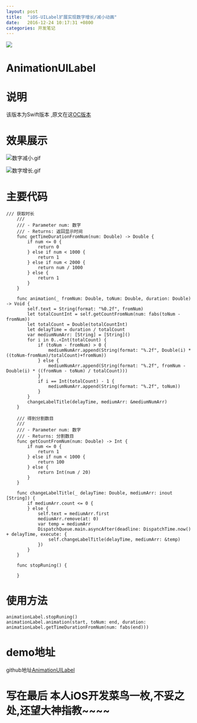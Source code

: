 ```yaml
---
layout: post
title:  "iOS-UILabel扩展实现数字增长/减小动画"
date:   2016-12-24 10:17:31 +0800
categories: 开发笔记
---
```

![](http://upload-images.jianshu.io/upload_images/3538284-4f6bbcf66c1f4c52.jpg?imageMogr2/auto-orient/strip%7CimageView2/2/w/1240)

# AnimationUILabel
# 说明
该版本为Swift版本 ,原文在这[OC版本](https://github.com/ScottZg/AnimationNumLabel)
# 效果展示

![数字减小.gif](http://upload-images.jianshu.io/upload_images/3538284-f3f39d16bf4007e2.gif?imageMogr2/auto-orient/strip)

![数字增长.gif](http://upload-images.jianshu.io/upload_images/3538284-e266230237b7c2d1.gif?imageMogr2/auto-orient/strip)

# 主要代码

```
/// 获取时长
    ///
    /// - Parameter num: 数字
    /// - Returns: 返回显示时间
    func getTimeDurationFromNum(num: Double) -> Double {
        if num <= 0 {
            return 0
        } else if num < 1000 {
            return 1
        } else if num < 2000 {
            return num / 1000
        } else {
            return 1
        }
    }
    
    func animation(_ fromNum: Double, toNum: Double, duration: Double) -> Void {
        self.text = String(format: "%0.2f", fromNum)
        let totalCountInt = self.getCountFromNum(num: fabs(toNum - fromNum))
        let totalCount = Double(totalCountInt)
        let delayTime = duration / totalCount
        var mediumNumArr: [String] = [String]()
        for i in 0..<Int(totalCount) {
            if (toNum - fromNum) > 0 {
                mediumNumArr.append(String(format: "%.2f", Double(i) * ((toNum-fromNum)/totalCount)+fromNum))
            } else {
                mediumNumArr.append(String(format: "%.2f", fromNum - Double(i) * ((fromNum - toNum) / totalCount)))
            }
            if i == Int(totalCount) - 1 {
                mediumNumArr.append(String(format: "%.2f", toNum))
            }
        }
        changeLabelTitle(delayTime, mediumArr: &mediumNumArr)
    }
    
    /// 得到分割数目
    ///
    /// - Parameter num: 数字
    /// - Returns: 分割数目
    func getCountFromNum(num: Double) -> Int {
        if num <= 0 {
            return 1
        } else if num < 1000 {
            return 100
        } else {
            return Int(num / 20)
        }
    }
    
    func changeLabelTitle(_ delayTime: Double, mediumArr: inout [String]) {
        if mediumArr.count <= 0 {
        } else {
            self.text = mediumArr.first
            mediumArr.remove(at: 0)
            var temp = mediumArr
            DispatchQueue.main.asyncAfter(deadline: DispatchTime.now() + delayTime, execute: {
                self.changeLabelTitle(delayTime, mediumArr: &temp)
            })
        }
    }
    
    func stopRuning() {
    
    }
```
# 使用方法

```
animationLabel.stopRuning()
animationLabel.animation(start, toNum: end, duration: animationLabel.getTimeDurationFromNum(num: fabs(end)))
```
# demo地址
github地址[AnimationUILabel](https://github.com/YQqiang/AnimationUILabel)
# 写在最后 本人iOS开发菜鸟一枚,不妥之处,还望大神指教~~~~

[jekyll-docs]: https://jekyllrb.com/docs/home
[jekyll-gh]:   https://github.com/jekyll/jekyll
[jekyll-talk]: https://talk.jekyllrb.com/


